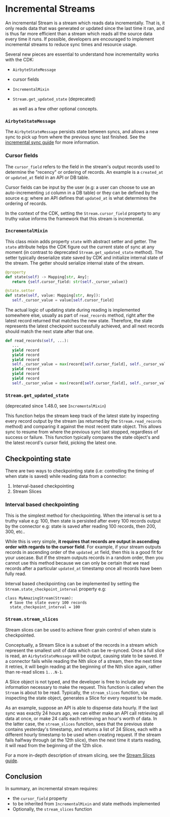 # Incremental Streams

An incremental Stream is a stream which reads data incrementally. That is, it only reads data that
was generated or updated since the last time it ran, and is thus far more efficient than a stream
which reads all the source data every time it runs. If possible, developers are encouraged to
implement incremental streams to reduce sync times and resource usage.

Several new pieces are essential to understand how incrementality works with the CDK:

- `AirbyteStateMessage`
- cursor fields
- `IncrementalMixin`
- `Stream.get_updated_state` (deprecated)

  as well as a few other optional concepts.

### `AirbyteStateMessage`

The `AirbyteStateMessage` persists state between syncs, and allows a new sync to pick up from where
the previous sync last finished. See the
[incremental sync guide](https://docs.airbyte.com/understanding-airbyte/connections/incremental-append)
for more information.

### Cursor fields

The `cursor_field` refers to the field in the stream's output records used to determine the
"recency" or ordering of records. An example is a `created_at` or `updated_at` field in an API or DB
table.

Cursor fields can be input by the user \(e.g: a user can choose to use an auto-incrementing `id`
column in a DB table\) or they can be defined by the source e.g: where an API defines that
`updated_at` is what determines the ordering of records.

In the context of the CDK, setting the `Stream.cursor_field` property to any truthy value informs
the framework that this stream is incremental.

### `IncrementalMixin`

This class mixin adds property `state` with abstract setter and getter. The `state` attribute helps
the CDK figure out the current state of sync at any moment (in contrast to deprecated
`Stream.get_updated_state` method). The setter typically deserialize state saved by CDK and
initialize internal state of the stream. The getter should serialize internal state of the stream.

```python
@property
def state(self) -> Mapping[str, Any]:
   return {self.cursor_field: str(self._cursor_value)}

@state.setter
def state(self, value: Mapping[str, Any]):
   self._cursor_value = value[self.cursor_field]
```

The actual logic of updating state during reading is implemented somewhere else, usually as part of
`read_records` method, right after the latest record returned that matches the new state. Therefore,
the state represents the latest checkpoint successfully achieved, and all next records should match
the next state after that one.

```python
def read_records(self, ...):
   ...
   yield record
   yield record
   yield record
   self._cursor_value = max(record[self.cursor_field], self._cursor_value)
   yield record
   yield record
   yield record
   self._cursor_value = max(record[self.cursor_field], self._cursor_value)
```

### `Stream.get_updated_state`

(deprecated since 1.48.0, see `IncrementalMixin`)

This function helps the stream keep track of the latest state by inspecting every record output by
the stream \(as returned by the `Stream.read_records` method\) and comparing it against the most
recent state object. This allows sync to resume from where the previous sync last stopped,
regardless of success or failure. This function typically compares the state object's and the latest
record's cursor field, picking the latest one.

## Checkpointing state

There are two ways to checkpointing state \(i.e: controlling the timing of when state is saved\)
while reading data from a connector:

1. Interval-based checkpointing
2. Stream Slices

### Interval based checkpointing

This is the simplest method for checkpointing. When the interval is set to a truthy value e.g: 100,
then state is persisted after every 100 records output by the connector e.g: state is saved after
reading 100 records, then 200, 300, etc..

While this is very simple, **it requires that records are output in ascending order with regards to
the cursor field**. For example, if your stream outputs records in ascending order of the
`updated_at` field, then this is a good fit for your usecase. But if the stream outputs records in a
random order, then you cannot use this method because we can only be certain that we read records
after a particular `updated_at` timestamp once all records have been fully read.

Interval based checkpointing can be implemented by setting the `Stream.state_checkpoint_interval`
property e.g:

```text
class MyAmazingStream(Stream):
  # Save the state every 100 records
  state_checkpoint_interval = 100
```

### `Stream.stream_slices`

Stream slices can be used to achieve finer grain control of when state is checkpointed.

Conceptually, a Stream Slice is a subset of the records in a stream which represent the smallest
unit of data which can be re-synced. Once a full slice is read, an `AirbyteStateMessage` will be
output, causing state to be saved. If a connector fails while reading the Nth slice of a stream,
then the next time it retries, it will begin reading at the beginning of the Nth slice again, rather
than re-read slices `1...N-1`.

A Slice object is not typed, and the developer is free to include any information necessary to make
the request. This function is called when the `Stream` is about to be read. Typically, the
`stream_slices` function, via inspecting the state object, generates a Slice for every request to be
made.

As an example, suppose an API is able to dispense data hourly. If the last sync was exactly 24 hours
ago, we can either make an API call retrieving all data at once, or make 24 calls each retrieving an
hour's worth of data. In the latter case, the `stream_slices` function, sees that the previous state
contains yesterday's timestamp, and returns a list of 24 Slices, each with a different hourly
timestamp to be used when creating request. If the stream fails halfway through \(at the 12th
slice\), then the next time it starts reading, it will read from the beginning of the 12th slice.

For a more in-depth description of stream slicing, see the
[Stream Slices guide](https://github.com/airbytehq/airbyte/tree/8500fef4133d3d06e16e8b600d65ebf2c58afefd/docs/connector-development/cdk-python/stream-slices.md).

## Conclusion

In summary, an incremental stream requires:

- the `cursor_field` property
- to be inherited from `IncrementalMixin` and state methods implemented
- Optionally, the `stream_slices` function
